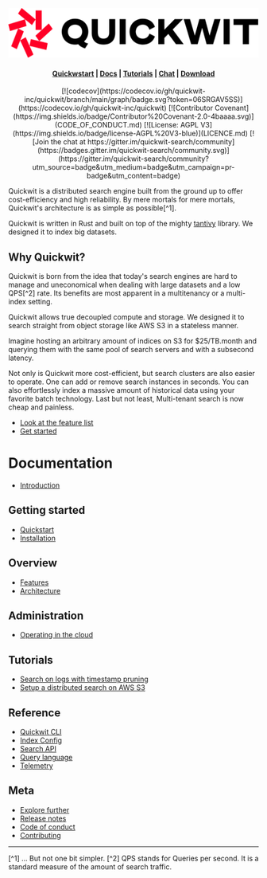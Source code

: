 <p align="center">
  <img src="docs/assets/images/logo_horizontal.svg" alt="Quickwit" height="100">
</p>
<h4 align="center">
  <a href="https://quickwit.io/docs/getting-started/quickstart">Quickwstart</a> |
  <a href="https://quickwit.io/docs/">Docs</a> |
  <a href="https://quickwit.io/blog">Tutorials</a> |
  <a href="https://gitter.im/quickwit-search/community">Chat</a> |
  <a href="https://quickwit.io/docs/getting-started/installation">Download</a>
</h4>
<p align="center">
[![codecov](https://codecov.io/gh/quickwit-inc/quickwit/branch/main/graph/badge.svg?token=06SRGAV5SS)](https://codecov.io/gh/quickwit-inc/quickwit) [![Contributor Covenant](https://img.shields.io/badge/Contributor%20Covenant-2.0-4baaaa.svg)](CODE_OF_CONDUCT.md) [![License: AGPL V3](https://img.shields.io/badge/license-AGPL%20V3-blue)](LICENCE.md)
[![Join the chat at https://gitter.im/quickwit-search/community](https://badges.gitter.im/quickwit-search/community.svg)](https://gitter.im/quickwit-search/community?utm_source=badge&utm_medium=badge&utm_campaign=pr-badge&utm_content=badge)
</p>


Quickwit is a distributed search engine built from the ground up to offer cost-efficiency and high reliability. By mere mortals for mere mortals, Quickwit's architecture is as simple as possible[^1].

Quickwit is written in Rust and built on top of the mighty [tantivy](https://github.com/tantivy-search/tantivy) library. We designed it to index big datasets.

## Why Quickwit?

Quickwit is born from the idea that today's search engines are hard to manage and uneconomical when dealing with large datasets and a low QPS[^2] rate. Its benefits are most apparent in a multitenancy or a multi-index setting.

Quickwit allows true decoupled compute and storage.
We designed it to search straight from object storage like AWS S3 in a stateless manner.

Imagine hosting an arbitrary amount of indices on S3 for $25/TB.month and querying them with the same pool of search servers and with a subsecond latency.

Not only is Quickwit more cost-efficient, but search clusters are also easier to operate. One can add or remove search instances in seconds. You can also effortlessly index a massive amount of historical data using your favorite batch technology. Last but not least, Multi-tenant search is now cheap and painless.

- [Look at the feature list](overview/features.md)
- [Get started](getting-started/quickstart.md)


# Documentation
- [Introduction](docs/introduction.md)

## Getting started
- [Quickstart](docs/getting-started/quickstart.md)
- [Installation](docs/getting-started/installation.md)

## Overview
- [Features](docs/overview/features.md)
- [Architecture](docs/overview/architecture.md)

## Administration
- [Operating in the cloud](docs/administration/cloud-env.md)

## Tutorials
- [Search on logs with timestamp pruning](docs/tutorials/tutorial-hdfs-logs.md)
- [Setup a distributed search on AWS S3](docs/tutorials/tutorial-hdfs-logs-distributed-search-aws-s3.md)

## Reference
- [Quickwit CLI](docs/reference/cli.md)
- [Index Config](docs/reference/index-config.md)
- [Search API](docs/reference/search-api.md)
- [Query language](docs/reference/query-language.md)
- [Telemetry](docs/reference/telemetry.md)

## Meta
- [Explore further](docs/meta/explore-further.md)
- [Release notes](docs/meta/release-notes.md)
- [Code of conduct](CODE_OF_CONDUCT.md)
- [Contributing](CONTRIBUTING.md)



---
[^1] ... But not one bit simpler.
[^2] QPS stands for Queries per second. It is a standard measure of the amount of search traffic.